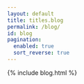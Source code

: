 ```yaml
---
layout: default
title: titles.blog
permalink: /blog/
id: blog
pagination: 
  enabled: true
  sort_reverse: true
---
```


{% include blog.html %}
